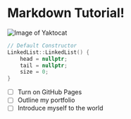 # Markdown Tutorial!

![Image of Yaktocat](https://octodex.github.com/images/yaktocat.png)

```C++
// Default Constructor
LinkedList::LinkedList() {
    head = nullptr;
    tail = nullptr;
    size = 0;
}
```

- [ ] Turn on GitHub Pages
- [ ] Outline my portfolio
- [ ] Introduce myself to the world
